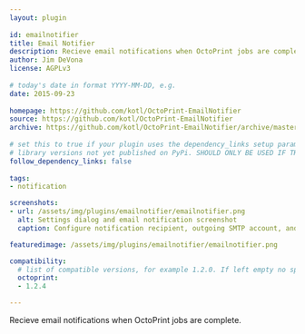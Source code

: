 ```yaml
---
layout: plugin
    
id: emailnotifier
title: Email Notifier
description: Recieve email notifications when OctoPrint jobs are complete.
author: Jim DeVona
license: AGPLv3
    
# today's date in format YYYY-MM-DD, e.g.
date: 2015-09-23
    
homepage: https://github.com/kotl/OctoPrint-EmailNotifier
source: https://github.com/kotl/OctoPrint-EmailNotifier
archive: https://github.com/kotl/OctoPrint-EmailNotifier/archive/master.zip
    
# set this to true if your plugin uses the dependency_links setup parameter to include
# library versions not yet published on PyPi. SHOULD ONLY BE USED IF THERE IS NO OTHER OPTION!
follow_dependency_links: false
    
tags:
- notification

screenshots: 
- url: /assets/img/plugins/emailnotifier/emailnotifier.png
  alt: Settings dialog and email notification screenshot
  caption: Configure notification recipient, outgoing SMTP account, and message format in the settings dialog.

featuredimage: /assets/img/plugins/emailnotifier/emailnotifier.png

compatibility:
  # list of compatible versions, for example 1.2.0. If left empty no specific version requirement will be assumed
  octoprint:
  - 1.2.4

---
```

    
Recieve email notifications when OctoPrint jobs are complete.
